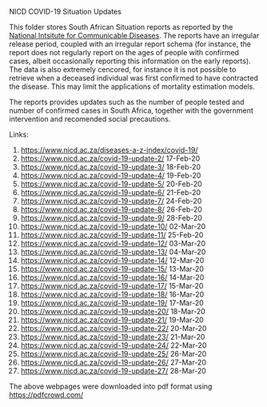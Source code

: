 
NICD COVID-19 Situation Updates

This folder stores South African Situation reports as reported by the [National Intsitute for Communicable Diseases](https://www.nicd.ac.za/). The reports have an irregular release period, coupled with an irregular report schema (for instance, the report does not regularly report on the ages of people with confirmed cases, albeit occasionally reporting this information on the early reports). The data is also extremely cencored, for instance it is not possible to retrieve when a deceased individual was first confirmed to have contracted the disease. This may limit the applications of mortality estimation models.

The reports provides updates such as the number of people tested and number of confirmed cases in South Africa, together with the government intervention and recomended social precautions.

Links:

1. https://www.nicd.ac.za/diseases-a-z-index/covid-19/			
2. https://www.nicd.ac.za/covid-19-update-2/	17-Feb-20
3. https://www.nicd.ac.za/covid-19-update-3/	18-Feb-20
4. https://www.nicd.ac.za/covid-19-update-4/	19-Feb-20
5. https://www.nicd.ac.za/covid-19-update-5/	20-Feb-20
6. https://www.nicd.ac.za/covid-19-update-6/	21-Feb-20
7. https://www.nicd.ac.za/covid-19-update-7/	24-Feb-20
8. https://www.nicd.ac.za/covid-19-update-8/	26-Feb-20
9. https://www.nicd.ac.za/covid-19-update-9/	28-Feb-20
10. https://www.nicd.ac.za/covid-19-update-10/	02-Mar-20
11. https://www.nicd.ac.za/covid-19-update-11/	25-Feb-20
12. https://www.nicd.ac.za/covid-19-update-12/	03-Mar-20
13. https://www.nicd.ac.za/covid-19-update-13/	04-Mar-20
14. https://www.nicd.ac.za/covid-19-update-14/	12-Mar-20
15. https://www.nicd.ac.za/covid-19-update-15/	13-Mar-20
16. https://www.nicd.ac.za/covid-19-update-16/	14-Mar-20
17. https://www.nicd.ac.za/covid-19-update-17/	15-Mar-20
18. https://www.nicd.ac.za/covid-19-update-18/	16-Mar-20
19. https://www.nicd.ac.za/covid-19-update-19/	17-Mar-20
20. https://www.nicd.ac.za/covid-19-update-20/	18-Mar-20
21. https://www.nicd.ac.za/covid-19-update-21/	19-Mar-20
22. https://www.nicd.ac.za/covid-19-update-22/	20-Mar-20
23. https://www.nicd.ac.za/covid-19-update-23/	21-Mar-20
24. https://www.nicd.ac.za/covid-19-update-24/	22-Mar-20
25. https://www.nicd.ac.za/covid-19-update-25/	26-Mar-20
26. https://www.nicd.ac.za/covid-19-update-26/	27-Mar-20
27. https://www.nicd.ac.za/covid-19-update-27/	28-Mar-20

The above webpages were downloaded into pdf format using https://pdfcrowd.com/
